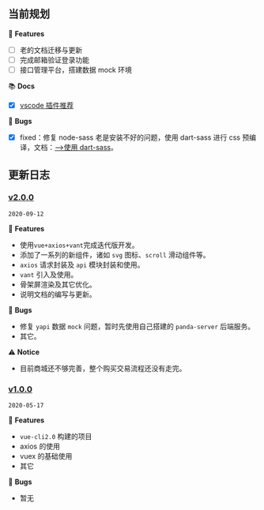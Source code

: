 ## 当前规划

🎉 **Features**

- [ ] 老的文档迁移与更新
- [ ] 完成邮箱验证登录功能
- [ ] 接口管理平台，搭建数据 mock 环境

📚 **Docs**

- [x] [vscode 插件推荐]()

🐛 **Bugs**

- [x] fixed：修复 node-sass 老是安装不好的问题，使用 dart-sass 进行 css 预编译，文档：[-->使用 dart-sass]()。

## 更新日志

### [v2.0.0](https://github.com/Ewall1106/panda-server/tree/2.0.0)

`2020-09-12`

🎉 **Features**

- 使用`vue+axios+vant`完成迭代版开发。
- 添加了一系列的新组件，诸如 `svg` 图标、`scroll` 滑动组件等。
- `axios` 请求封装及 `api` 模块封装和使用。
- `vant` 引入及使用。
- 骨架屏渲染及其它优化。
- 说明文档的编写与更新。

🐛 **Bugs**

- 修复 `yapi` 数据 `mock` 问题，暂时先使用自己搭建的 `panda-server` 后端服务。
- 其它。

⚠️ **Notice**

- 目前商城还不够完善，整个购买交易流程还没有走完。

### [v1.0.0](https://github.com/Ewall1106/panda-server/tree/1.0.0)

`2020-05-17`

🎉 **Features**

- `vue-cli2.0` 构建的项目
- axios 的使用
- vuex 的基础使用
- 其它

🐛 **Bugs**

- 暂无
